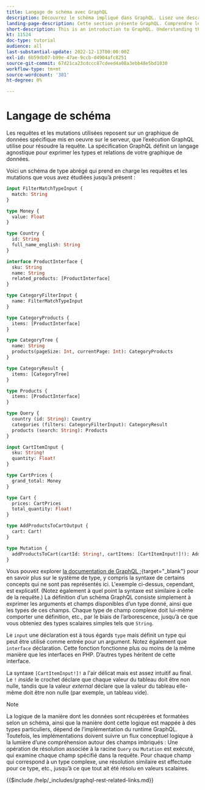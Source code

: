 ```yaml
---
title: Langage de schéma avec GraphQL
description: Découvrez le schéma impliqué dans GraphQL. Lisez une description du schéma, ainsi que des schémas intéressants et des méthodes de lecture du schéma.
landing-page-description: Cette section présente GraphQL. Comprendre le schéma et comment interpréter certains éléments
short-description: This is an introduction to GraphQL. Understanding the schema and how to interpret some of the elements
kt: 11524
doc-type: tutorial
audience: all
last-substantial-update: 2022-12-13T00:00:00Z
exl-id: 6b59db07-b99e-47ae-9ccb-d4904afc8251
source-git-commit: 67d21ca23cdccc87cdeed4a08a3ebb48e5bd1030
workflow-type: tm+mt
source-wordcount: '381'
ht-degree: 0%

---
```


# Langage de schéma

Les requêtes et les mutations utilisées reposent sur un graphique de données spécifique mis en oeuvre sur le serveur, que l’exécution GraphQL utilise pour résoudre la requête. La spécification GraphQL définit un langage agnostique pour exprimer les types et relations de votre graphique de données.

Voici un schéma de type abrégé qui prend en charge les requêtes et les mutations que vous avez étudiées jusqu’à présent :

```graphql
input FilterMatchTypeInput {
  match: String
}

type Money {
  value: Float
}

type Country {
  id: String
  full_name_english: String
}

interface ProductInterface {
  sku: String
  name: String
  related_products: [ProductInterface]
}

type CategoryFilterInput {
  name: FilterMatchTypeInput
}

type CategoryProducts {
  items: [ProductInterface]
}

type CategoryTree {
  name: String
  products(pageSize: Int, currentPage: Int): CategoryProducts
}

type CategoryResult {
  items: [CategoryTree]
}

type Products {
  items: [ProductInterface]
}

type Query {
  country (id: String): Country
  categories (filters: CategoryFilterInput): CategoryResult
  products (search: String): Products
}

input CartItemInput {
  sku: String!
  quantity: Float!
}

type CartPrices {
  grand_total: Money
}

type Cart {
  prices: CartPrices
  total_quantity: Float!
}

type AddProductsToCartOutput {
  cart: Cart!
}

type Mutation {
  addProductsToCart(cartId: String!, cartItems: [CartItemInput!]!): AddProductsToCartOutput
}
```

Vous pouvez explorer [la documentation de GraphQL ;](https://graphql.org/learn/schema/){target="_blank"} pour en savoir plus sur le système de type, y compris la syntaxe de certains concepts qui ne sont pas représentés ici. L&#39;exemple ci-dessus, cependant, est explicatif. (Notez également à quel point la syntaxe est similaire à celle de la requête.) La définition d’un schéma GraphQL consiste simplement à exprimer les arguments et champs disponibles d’un type donné, ainsi que les types de ces champs. Chaque type de champ complexe doit lui-même comporter une définition, etc., par le biais de l’arborescence, jusqu’à ce que vous obteniez des types scalaires simples tels que `String`.

Le `input` une déclaration est à tous égards `type` mais définit un type qui peut être utilisé comme entrée pour un argument. Notez également que `interface` déclaration. Cette fonction fonctionne plus ou moins de la même manière que les interfaces en PHP. D’autres types héritent de cette interface.

La syntaxe `[CartItemInput!]!` a l&#39;air délicat mais est assez intuitif au final. Le `!` _inside_ le crochet déclare que chaque valeur du tableau doit être non nulle, tandis que la valeur _external_ déclare que la valeur du tableau elle-même doit être non nulle (par exemple, un tableau vide).

>[!NOTE]
>
>La logique de la manière dont les données sont récupérées et formatées selon un schéma, ainsi que la manière dont cette logique est mappée à des types particuliers, dépend de l’implémentation du runtime GraphQL. Toutefois, les implémentations doivent suivre un flux conceptuel logique à la lumière d’une compréhension autour des champs imbriqués : Une opération de résolution associée à la racine `Query` ou `Mutation` est exécuté, qui examine chaque champ spécifié dans la requête. Pour chaque champ qui correspond à un type complexe, une résolution similaire est effectuée pour ce type, etc., jusqu’à ce que tout ait été résolu en valeurs scalaires.

{{$include /help/_includes/graphql-rest-related-links.md}}
